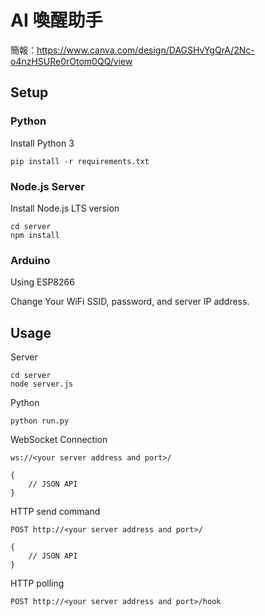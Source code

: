 # AI 喚醒助手

簡報：https://www.canva.com/design/DAGSHvYgQrA/2Nc-o4nzHSURe0rOtom0QQ/view

## Setup

### Python

Install Python 3
```
pip install -r requirements.txt
```

### Node.js Server

Install Node.js LTS version
```
cd server
npm install
```

### Arduino

Using ESP8266

Change Your WiFi SSID, password, and server IP address.


## Usage

Server
```
cd server
node server.js
```

Python
```
python run.py
```

WebSocket Connection
```
ws://<your server address and port>/

{
	// JSON API
}
```

HTTP send command
```
POST http://<your server address and port>/

{
	// JSON API
}
```

HTTP polling
```
POST http://<your server address and port>/hook
```